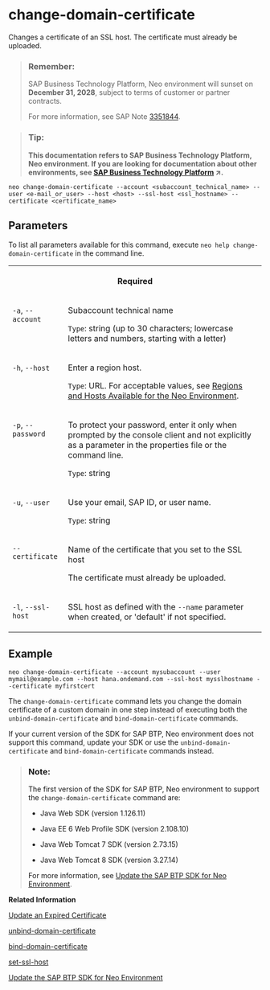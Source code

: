 <!-- loio53aa1f37750a4b5ab5b6728b8e5c05af -->

# change-domain-certificate

Changes a certificate of an SSL host. The certificate must already be uploaded.



> ### Remember:  
> SAP Business Technology Platform, Neo environment will sunset on **December 31, 2028**, subject to terms of customer or partner contracts.
> 
> For more information, see SAP Note [3351844](https://launchpad.support.sap.com/#/notes/3351844).

> ### Tip:  
> **This documentation refers to SAP Business Technology Platform, Neo environment. If you are looking for documentation about other environments, see [SAP Business Technology Platform](https://help.sap.com/viewer/65de2977205c403bbc107264b8eccf4b/Cloud/en-US/6a2c1ab5a31b4ed9a2ce17a5329e1dd8.html "SAP Business Technology Platform (SAP BTP) is an integrated offering comprised of four technology portfolios: database and data management, application development and integration, analytics, and intelligent technologies. The platform offers users the ability to turn data into business value, compose end-to-end business processes, and build and extend SAP applications quickly.") :arrow_upper_right:.**



```
neo change-domain-certificate --account <subaccount_technical_name> --user <e-mail_or_user> --host <host> --ssl-host <ssl_hostname> --certificate <certificate_name>
```



<a name="loio53aa1f37750a4b5ab5b6728b8e5c05af__section_qtv_lnp_mz"/>

## Parameters



To list all parameters available for this command, execute `neo help change-domain-certificate` in the command line.


<table>
<tr>
<th valign="top" colspan="2">

Required



</th>
</tr>
<tr>
<td valign="top">

`-a`, `--account`



</td>
<td valign="top">

Subaccount technical name

`Type`: string \(up to 30 characters; lowercase letters and numbers, starting with a letter\)



</td>
</tr>
<tr>
<td valign="top">

`-h`, `--host`



</td>
<td valign="top">

Enter a region host.

`Type`: URL. For acceptable values, see [Regions and Hosts Available for the Neo Environment](../10-concepts-neo/regions-and-hosts-available-for-the-neo-environment-d722f7c.md).



</td>
</tr>
<tr>
<td valign="top">

`-p`, `--password`



</td>
<td valign="top">

To protect your password, enter it only when prompted by the console client and not explicitly as a parameter in the properties file or the command line.

`Type`: string



</td>
</tr>
<tr>
<td valign="top">

`-u`, `--user`



</td>
<td valign="top">

Use your email, SAP ID, or user name.

`Type`: string



</td>
</tr>
<tr>
<td valign="top">

`--certificate`



</td>
<td valign="top">

Name of the certificate that you set to the SSL host

The certificate must already be uploaded.



</td>
</tr>
<tr>
<td valign="top">

`-l`, `--ssl-host`



</td>
<td valign="top">

SSL host as defined with the `--name` parameter when created, or 'default' if not specified.



</td>
</tr>
</table>



<a name="loio53aa1f37750a4b5ab5b6728b8e5c05af__section_f5v_lnp_mz"/>

## Example

```
neo change-domain-certificate --account mysubaccount --user mymail@example.com --host hana.ondemand.com --ssl-host mysslhostname --certificate myfirstcert

```

The `change-domain-certificate` command lets you change the domain certificate of a custom domain in one step instead of executing both the `unbind-domain-certificate` and `bind-domain-certificate` commands.

If your current version of the SDK for SAP BTP, Neo environment does not support this command, update your SDK or use the `unbind-domain-certificate` and `bind-domain-certificate` commands instead.

> ### Note:  
> The first version of the SDK for SAP BTP, Neo environment to support the `change-domain-certificate` command are:
> 
> -   Java Web SDK \(version 1.126.11\)
> 
> -   Java EE 6 Web Profile SDK \(version 2.108.10\)
> 
> -   Java Web Tomcat 7 SDK \(version 2.73.15\)
> 
> -   Java Web Tomcat 8 SDK \(version 3.27.14\)
> 
> 
> For more information, see [Update the SAP BTP SDK for Neo Environment](../30-development-neo/update-the-sap-btp-sdk-for-neo-environment-7614378.md).

**Related Information**  


[Update an Expired Certificate](update-an-expired-certificate-11da7c3.md#loio11da7c3a91f24206a68f70b5d6cb3d88 "When the certificate for the custom domain expires or it's about to expire, you can either upload and bind a new certificate based on a new CSR, or upload and bind a new certificate based on an already existing CSR.")

[unbind-domain-certificate](unbind-domain-certificate-f8d24b6.md "Unbinds a certificate from an SSL host. The certificate will not be deleted from SAP BTP storage.")

[bind-domain-certificate](bind-domain-certificate-8722bcb.md "Binds a certificate to an SSL host. The certificate must already be uploaded.")

[set-ssl-host](set-ssl-host-2956975.md "Configures and updates an SSL host. Allows you to replace an SSL certificate with a different one, manage TLS protocol versions, and configure a bundle of trusted CAs.")

[Update the SAP BTP SDK for Neo Environment](../30-development-neo/update-the-sap-btp-sdk-for-neo-environment-7614378.md)

